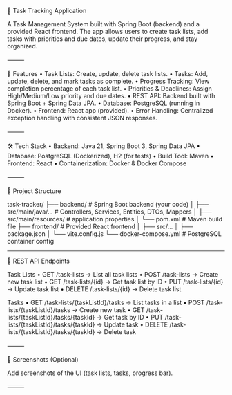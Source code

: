 📌 Task Tracking Application

A Task Management System built with Spring Boot (backend) and a provided React frontend.
The app allows users to create task lists, add tasks with priorities and due dates, update their progress, and stay organized.

⸻

🚀 Features
	•	Task Lists: Create, update, delete task lists.
	•	Tasks: Add, update, delete, and mark tasks as complete.
	•	Progress Tracking: View completion percentage of each task list.
	•	Priorities & Deadlines: Assign High/Medium/Low priority and due dates.
	•	REST API: Backend built with Spring Boot + Spring Data JPA.
	•	Database: PostgreSQL (running in Docker).
	•	Frontend: React app (provided).
	•	Error Handling: Centralized exception handling with consistent JSON responses.

⸻

🛠️ Tech Stack
	•	Backend: Java 21, Spring Boot 3, Spring Data JPA
	•	Database: PostgreSQL (Dockerized), H2 (for tests)
	•	Build Tool: Maven
	•	Frontend: React
	•	Containerization: Docker & Docker Compose

⸻

📂 Project Structure

task-tracker/
├── backend/                # Spring Boot backend (your code)
│   ├── src/main/java/...   # Controllers, Services, Entities, DTOs, Mappers
│   ├── src/main/resources/ # application.properties
│   └── pom.xml             # Maven build file
├── frontend/               # Provided React frontend
│   ├── src/...
│   ├── package.json
│   └── vite.config.js
└── docker-compose.yml      # PostgreSQL container config

---

📡 REST API Endpoints

Task Lists
	•	GET    /task-lists → List all task lists
	•	POST   /task-lists → Create new task list
	•	GET    /task-lists/{id} → Get task list by ID
	•	PUT    /task-lists/{id} → Update task list
	•	DELETE /task-lists/{id} → Delete task list

Tasks
	•	GET    /task-lists/{taskListId}/tasks → List tasks in a list
	•	POST   /task-lists/{taskListId}/tasks → Create new task
	•	GET    /task-lists/{taskListId}/tasks/{taskId} → Get task by ID
	•	PUT    /task-lists/{taskListId}/tasks/{taskId} → Update task
	•	DELETE /task-lists/{taskListId}/tasks/{taskId} → Delete task

⸻

📸 Screenshots (Optional)

Add screenshots of the UI (task lists, tasks, progress bar).

⸻
